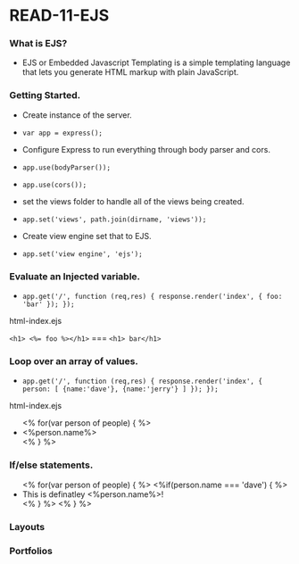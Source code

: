 # READ-11-EJS

### What is EJS?

- EJS or Embedded Javascript Templating is a simple templating language that lets you generate HTML markup with plain JavaScript.

### Getting Started.

- Create instance of the server.
- `var app = express();`

- Configure Express to run everything through body parser and cors.
- `app.use(bodyParser());`
- `app.use(cors());`

- set the views folder to handle all of the views being created.
- `app.set('views', path.join(dirname, 'views'));`

- Create view engine set that to EJS.
- `app.set('view engine', 'ejs');`

### Evaluate an Injected variable.
- `app.get('/', function (req,res) {
    response.render('index', {
      foo: 'bar'
    });
});`

html-index.ejs

`<h1> <%= foo %></h1>` === `<h1> bar</h1>`


### Loop over an array of values.
- `app.get('/', function (req,res) {
    response.render('index', {
      person: [
        {name:'dave'},
        {name:'jerry'}
        ]
    });
});`

html-index.ejs

<ul>
<% for(var person of people) { %>
<li><%person.name%></li>
<% } %>
</ul>

### If/else statements.

<ul>
<% for(var person of people) { %>
  <%if(person.name === 'dave') { %>
  <li>This is definatley <%person.name%>!</li>
  <% } %>
<% } %>
</ul>

### Layouts

### Portfolios



